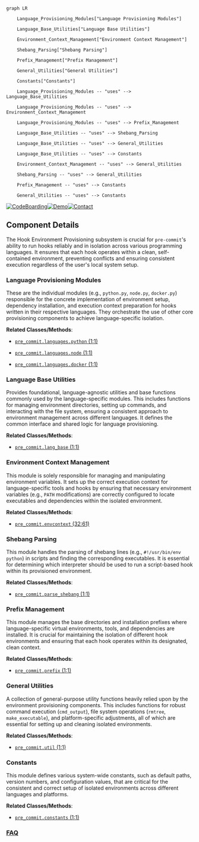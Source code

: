 ```mermaid

graph LR

    Language_Provisioning_Modules["Language Provisioning Modules"]

    Language_Base_Utilities["Language Base Utilities"]

    Environment_Context_Management["Environment Context Management"]

    Shebang_Parsing["Shebang Parsing"]

    Prefix_Management["Prefix Management"]

    General_Utilities["General Utilities"]

    Constants["Constants"]

    Language_Provisioning_Modules -- "uses" --> Language_Base_Utilities

    Language_Provisioning_Modules -- "uses" --> Environment_Context_Management

    Language_Provisioning_Modules -- "uses" --> Prefix_Management

    Language_Base_Utilities -- "uses" --> Shebang_Parsing

    Language_Base_Utilities -- "uses" --> General_Utilities

    Language_Base_Utilities -- "uses" --> Constants

    Environment_Context_Management -- "uses" --> General_Utilities

    Shebang_Parsing -- "uses" --> General_Utilities

    Prefix_Management -- "uses" --> Constants

    General_Utilities -- "uses" --> Constants

```

[![CodeBoarding](https://img.shields.io/badge/Generated%20by-CodeBoarding-9cf?style=flat-square)](https://github.com/CodeBoarding/GeneratedOnBoardings)[![Demo](https://img.shields.io/badge/Try%20our-Demo-blue?style=flat-square)](https://www.codeboarding.org/demo)[![Contact](https://img.shields.io/badge/Contact%20us%20-%20contact@codeboarding.org-lightgrey?style=flat-square)](mailto:contact@codeboarding.org)



## Component Details



The Hook Environment Provisioning subsystem is crucial for `pre-commit`'s ability to run hooks reliably and in isolation across various programming languages. It ensures that each hook operates within a clean, self-contained environment, preventing conflicts and ensuring consistent execution regardless of the user's local system setup.



### Language Provisioning Modules

These are the individual modules (e.g., `python.py`, `node.py`, `docker.py`) responsible for the concrete implementation of environment setup, dependency installation, and execution context preparation for hooks written in their respective languages. They orchestrate the use of other core provisioning components to achieve language-specific isolation.





**Related Classes/Methods**:



- <a href="https://github.com/pre-commit/pre-commit/blob/master/pre_commit/languages/python.py#L1-L1" target="_blank" rel="noopener noreferrer">`pre_commit.languages.python` (1:1)</a>

- <a href="https://github.com/pre-commit/pre-commit/blob/master/pre_commit/languages/node.py#L1-L1" target="_blank" rel="noopener noreferrer">`pre_commit.languages.node` (1:1)</a>

- <a href="https://github.com/pre-commit/pre-commit/blob/master/pre_commit/languages/docker.py#L1-L1" target="_blank" rel="noopener noreferrer">`pre_commit.languages.docker` (1:1)</a>





### Language Base Utilities

Provides foundational, language-agnostic utilities and base functions commonly used by the language-specific modules. This includes functions for managing environment directories, setting up commands, and interacting with the file system, ensuring a consistent approach to environment management across different languages. It defines the common interface and shared logic for language provisioning.





**Related Classes/Methods**:



- <a href="https://github.com/pre-commit/pre-commit/blob/master/pre_commit/lang_base.py#L1-L1" target="_blank" rel="noopener noreferrer">`pre_commit.lang_base` (1:1)</a>





### Environment Context Management

This module is solely responsible for managing and manipulating environment variables. It sets up the correct execution context for language-specific tools and hooks by ensuring that necessary environment variables (e.g., `PATH` modifications) are correctly configured to locate executables and dependencies within the isolated environment.





**Related Classes/Methods**:



- <a href="https://github.com/pre-commit/pre-commit/blob/master/pre_commit/envcontext.py#L32-L61" target="_blank" rel="noopener noreferrer">`pre_commit.envcontext` (32:61)</a>





### Shebang Parsing

This module handles the parsing of shebang lines (e.g., `#!/usr/bin/env python`) in scripts and finding the corresponding executables. It is essential for determining which interpreter should be used to run a script-based hook within its provisioned environment.





**Related Classes/Methods**:



- <a href="https://github.com/pre-commit/pre-commit/blob/master/pre_commit/parse_shebang.py#L1-L1" target="_blank" rel="noopener noreferrer">`pre_commit.parse_shebang` (1:1)</a>





### Prefix Management

This module manages the base directories and installation prefixes where language-specific virtual environments, tools, and dependencies are installed. It is crucial for maintaining the isolation of different hook environments and ensuring that each hook operates within its designated, clean context.





**Related Classes/Methods**:



- <a href="https://github.com/pre-commit/pre-commit/blob/master/pre_commit/prefix.py#L1-L1" target="_blank" rel="noopener noreferrer">`pre_commit.prefix` (1:1)</a>





### General Utilities

A collection of general-purpose utility functions heavily relied upon by the environment provisioning components. This includes functions for robust command execution (`cmd_output`), file system operations (`rmtree`, `make_executable`), and platform-specific adjustments, all of which are essential for setting up and cleaning isolated environments.





**Related Classes/Methods**:



- <a href="https://github.com/pre-commit/pre-commit/blob/master/pre_commit/util.py#L1-L1" target="_blank" rel="noopener noreferrer">`pre_commit.util` (1:1)</a>





### Constants

This module defines various system-wide constants, such as default paths, version numbers, and configuration values, that are critical for the consistent and correct setup of isolated environments across different languages and platforms.





**Related Classes/Methods**:



- <a href="https://github.com/pre-commit/pre-commit/blob/master/pre_commit/constants.py#L1-L1" target="_blank" rel="noopener noreferrer">`pre_commit.constants` (1:1)</a>









### [FAQ](https://github.com/CodeBoarding/GeneratedOnBoardings/tree/main?tab=readme-ov-file#faq)